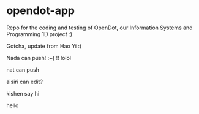 # opendot-app
Repo for the coding and testing of OpenDot, our Information Systems and Programming 1D project :)

Gotcha, update from Hao Yi :)

Nada can push! :~) !! lolol

nat can push

aisiri can edit?

kishen say hi

hello

